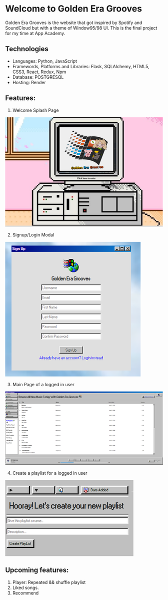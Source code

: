 # Welcome to Golden Era Grooves

Golden Era Grooves is the website that got inspired by Spotify and SoundCloud but with a theme of Window95/98 UI. This is the final project for my time at App Academy.

## Technologies
- Languages: Python, JavaScript
- Framewords, Platforms and Libraries: Flask, SQLAlchemy, HTML5, CSS3, React, Redux, Npm
- Database: POSTGRESQL
- Hosting: Render

## Features:
1. Welcome Splash Page

 ![spash](/react-app/src/assets/splashscreengeg.PNG)

2. Signup/Login Modal

 ![signuplogin](/react-app/src/assets/signupgeg.PNG)

3. Main Page of a logged in user

 ![maingeg](/react-app/src/assets/maingeg.PNG)

4. Create a playlist for a logged in user

 ![createplaylist](/react-app/src/assets/createplaylistgeg.PNG)

## Upcoming features:
1. Player: Repeated && shuffle playlist
2. Liked songs.
3. Recommend
